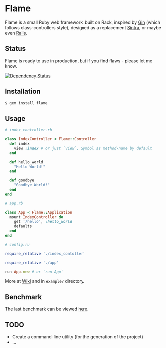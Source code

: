 # Flame

Flame is a small Ruby web framework, built on Rack,
inspired by [Gin](https://github.com/jcasts/gin)
(which follows class-controllers style),
designed as a replacement [Sintra](https://github.com/sinatra/sinatra),
or maybe even [Rails](https://github.com/rails/rails).

## Status

Flame is ready to use in production, but if you find flaws - please let me know.

[![Dependency Status](https://gemnasium.com/badges/github.com/AlexWayfer/flame.svg)](https://gemnasium.com/github.com/AlexWayfer/flame)

## Installation

```bash
$ gem install flame
```

## Usage

```ruby
# index_controller.rb

class IndexController < Flame::Controller
  def index
    view :index # or just `view`, Symbol as method-name by default
  end

  def hello_world
    "Hello World!"
  end

  def goodbye
    "Goodbye World!"
  end
end

# app.rb

class App < Flame::Application
  mount IndexController do
    get '/hello', :hello_world
    defaults
  end
end

# config.ru

require_relative './index_contoller'

require_relative './app'

run App.new # or `run App`
```

More at [Wiki](https://github.com/AlexWayfer/flame/wiki) and in `example/` directory.

## Benchmark

The last benchmark can be viewed [here](https://github.com/AlexWayfer/bench-micro).

## TODO

* Create a command-line utility (for the generation of the project)
* ...
